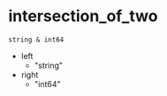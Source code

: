 # intersection_of_two

```dexscript
string & int64
```

* left
    * "string"
* right
    * "int64"

